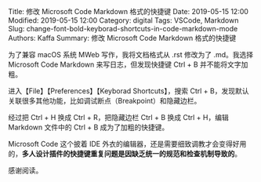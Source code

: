 Title: 修改 Microsoft Code Markdown 格式的快捷键
Date: 2019-05-15 12:00
Modified: 2019-05-15 12:00
Category: digital
Tags: VSCode, Markdown
Slug: change-font-bold-keyborad-shortcuts-in-code-markdown-mode
Authors: Kaffa
Summary: 修改 Microsoft Code Markdown 格式的快捷键


为了兼容 macOS 系统 MWeb 写作，我将文档格式从 .rst 修改为了 .md。我选择 Microsoft Code Markdown 来写日志，但发现快捷键 Ctrl + B 并不能将文字加粗。

进入【File】【Preferences】【Keyborad Shortcuts】，搜索 Ctrl + B，发现默认关联很多其他功能，比如调试断点（Breakpoint）和隐藏边栏。

经过把 Ctrl + H 换成 Ctrl + R，把隐藏边栏 Ctrl + B 换成 Ctrl + H，编辑 Markdown 文件中的 Ctrl + B 成为了加粗的快捷键。

Microsoft Code 这个披着 IDE 外衣的编辑器，还是需要细致调教才会变得好用的，**多人设计插件的快捷键重复问题是因缺乏统一的规范和检查机制导致的**。

感谢阅读。

[1]: https://kaffa.im/img/reward.png
